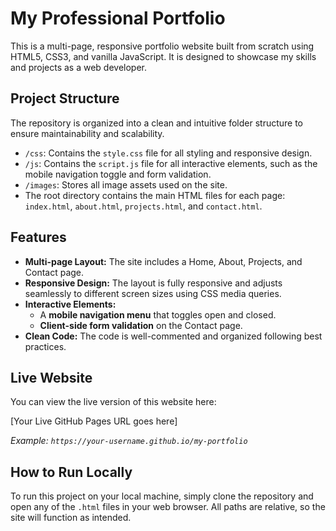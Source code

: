 # My Professional Portfolio

This is a multi-page, responsive portfolio website built from scratch using HTML5, CSS3, and vanilla JavaScript. It is designed to showcase my skills and projects as a web developer.

## Project Structure

The repository is organized into a clean and intuitive folder structure to ensure maintainability and scalability.

- `/css`: Contains the `style.css` file for all styling and responsive design.
- `/js`: Contains the `script.js` file for all interactive elements, such as the mobile navigation toggle and form validation.
- `/images`: Stores all image assets used on the site.
- The root directory contains the main HTML files for each page: `index.html`, `about.html`, `projects.html`, and `contact.html`.

## Features

- **Multi-page Layout:** The site includes a Home, About, Projects, and Contact page.
- **Responsive Design:** The layout is fully responsive and adjusts seamlessly to different screen sizes using CSS media queries.
- **Interactive Elements:**
    - A **mobile navigation menu** that toggles open and closed.
    - **Client-side form validation** on the Contact page.
- **Clean Code:** The code is well-commented and organized following best practices.

## Live Website

You can view the live version of this website here:

[Your Live GitHub Pages URL goes here]

_Example: `https://your-username.github.io/my-portfolio`_

## How to Run Locally

To run this project on your local machine, simply clone the repository and open any of the `.html` files in your web browser. All paths are relative, so the site will function as intended.
